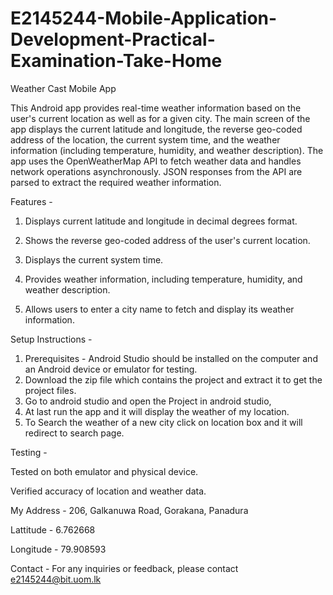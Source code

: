 # E2145244-Mobile-Application-Development-Practical-Examination-Take-Home
Weather Cast Mobile App

This Android app provides real-time weather information based on the user's current location as well as for a given city. The main screen of the app displays the current latitude and longitude, the reverse geo-coded address of the location, the current system time, and the weather information (including temperature, humidity, and weather description). The app uses the OpenWeatherMap API to fetch weather data and handles network operations asynchronously. JSON responses from the API are parsed to extract the required weather information.

Features - 

1. Displays current latitude and longitude in decimal degrees format.

2. Shows the reverse geo-coded address of the user's current location.

3. Displays the current system time.

4. Provides weather information, including temperature, humidity, and weather description.

5. Allows users to enter a city name to fetch and display its weather information.

Setup Instructions - 
1. Prerequisites - Android Studio should be installed on the computer and an Android device or emulator for testing.
2. Download the zip file which contains the project and extract it to get the project files.
3. Go to android studio and open the Project in android studio,
4. At last run the app and it will display the weather of my location.
5. To Search the weather of a new city click on location box and it will redirect to search page.

Testing - 

Tested on both emulator and physical device.

Verified accuracy of location and weather data.

My Address - 206, Galkanuwa Road, Gorakana, Panadura

Lattitude - 6.762668

Longitude - 79.908593


Contact - 
For any inquiries or feedback, please contact e2145244@bit.uom.lk
